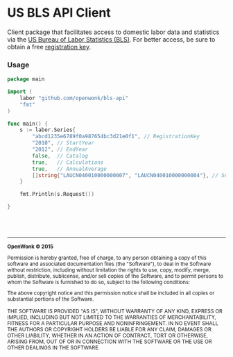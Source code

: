 US BLS API Client
=======
Client package that facilitates access to domestic labor data and statistics via the [US Bureau of Labor Statistics (BLS)](http://www.bls.gov/developers/).  For better access, be sure to obtain a free [registration key](http://data.bls.gov/registrationEngine/). 


### Usage
```go
package main

import (
	labor "github.com/openwonk/bls-api"
	"fmt"
)

func main() {
	s := labor.Series{
		"abcd1235e6789f0a987654bc3d21e0f1", // RegistrationKey
		"2010", // StartYear
		"2012", // EndYear
		false,  // Catalog
		true,   // Calculations
		true,   // AnnualAverage
		[]string{"LAUCN040010000000007", "LAUCN040010000000004"}, // Series
	}

	fmt.Println(s.Request())

}
```
<br>
<br>

<hr>
<small>
<strong>OpenWonk &copy; 2015 </strong>

Permission is hereby granted, free of charge, to any person obtaining a copy
of this software and associated documentation files (the "Software"), to deal
in the Software without restriction, including without limitation the rights
to use, copy, modify, merge, publish, distribute, sublicense, and/or sell
copies of the Software, and to permit persons to whom the Software is
furnished to do so, subject to the following conditions:

The above copyright notice and this permission notice shall be included in
all copies or substantial portions of the Software.

THE SOFTWARE IS PROVIDED "AS IS", WITHOUT WARRANTY OF ANY KIND, EXPRESS OR
IMPLIED, INCLUDING BUT NOT LIMITED TO THE WARRANTIES OF MERCHANTABILITY,
FITNESS FOR A PARTICULAR PURPOSE AND NONINFRINGEMENT. IN NO EVENT SHALL THE
AUTHORS OR COPYRIGHT HOLDERS BE LIABLE FOR ANY CLAIM, DAMAGES OR OTHER
LIABILITY, WHETHER IN AN ACTION OF CONTRACT, TORT OR OTHERWISE, ARISING FROM,
OUT OF OR IN CONNECTION WITH THE SOFTWARE OR THE USE OR OTHER DEALINGS IN
THE SOFTWARE.
</small>